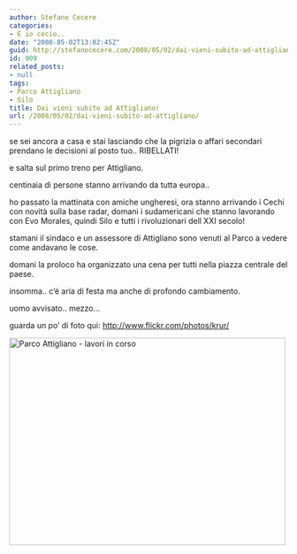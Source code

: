 ```yaml
---
author: Stefano Cecere
categories:
- E io cecio..
date: "2008-05-02T13:02:45Z"
guid: http://stefanocecere.com/2008/05/02/dai-vieni-subito-ad-attigliano/
id: 909
related_posts:
- null
tags:
- Parco Attigliano
- Silo
title: Dai vieni subito ad Attigliano!
url: /2008/05/02/dai-vieni-subito-ad-attigliano/
---
```


se sei ancora a casa e stai lasciando che la pigrizia o affari secondari prendano le decisioni al posto tuo.. RIBELLATI!
  
e salta sul primo treno per Attigliano.

centinaia di persone stanno arrivando da tutta europa..
  
ho passato la mattinata con amiche ungheresi, ora stanno arrivando i Cechi con novità sulla base radar, domani i sudamericani che stanno lavorando con Evo Morales, quindi Silo e tutti i rivoluzionari dell XXI secolo!

stamani il sindaco e un assessore di Attigliano sono venuti al Parco a vedere come andavano le cose.
  
domani la proloco ha organizzato una cena per tutti nella piazza centrale del paese.

insomma.. c&#8217;è aria di festa ma anche di profondo cambiamento.

uomo avvisato.. mezzo&#8230;

guarda un po&#8217; di foto qui: <http://www.flickr.com/photos/krur/>

[<img src="http://farm3.static.flickr.com/2204/2458474963_61be4b3e63.jpg" width="500" height="375" alt="Parco Attigliano - lavori in corso" />](http://www.flickr.com/photos/krur/2458474963/ "Parco Attigliano - lavori in corso di Humanist 2.0, su Flickr")